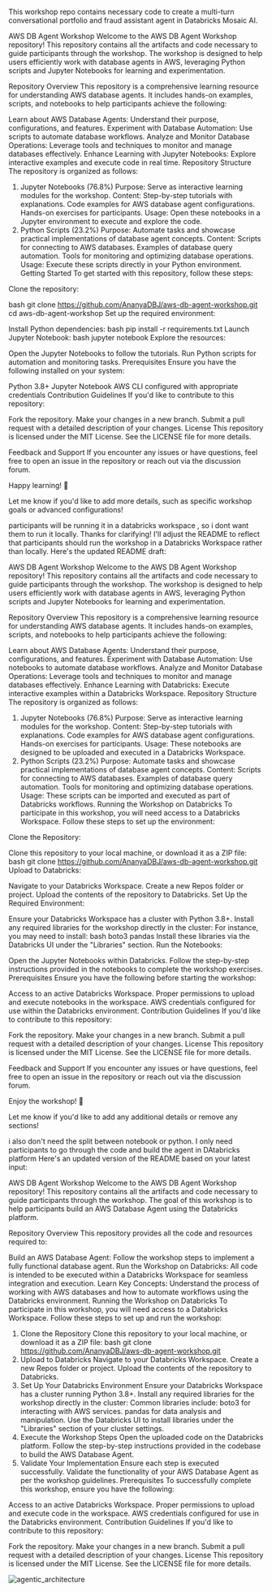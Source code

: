 This workshop repo contains necessary code to create a multi-turn conversational portfolio and fraud assistant agent in Databricks Mosaic AI. 

AWS DB Agent Workshop
Welcome to the AWS DB Agent Workshop repository! This repository contains all the artifacts and code necessary to guide participants through the workshop. The workshop is designed to help users efficiently work with database agents in AWS, leveraging Python scripts and Jupyter Notebooks for learning and experimentation.

Repository Overview
This repository is a comprehensive learning resource for understanding AWS database agents. It includes hands-on examples, scripts, and notebooks to help participants achieve the following:

Learn about AWS Database Agents: Understand their purpose, configurations, and features.
Experiment with Database Automation: Use scripts to automate database workflows.
Analyze and Monitor Database Operations: Leverage tools and techniques to monitor and manage databases effectively.
Enhance Learning with Jupyter Notebooks: Explore interactive examples and execute code in real time.
Repository Structure
The repository is organized as follows:

1. Jupyter Notebooks (76.8%)
Purpose: Serve as interactive learning modules for the workshop.
Content:
Step-by-step tutorials with explanations.
Code examples for AWS database agent configurations.
Hands-on exercises for participants.
Usage: Open these notebooks in a Jupyter environment to execute and explore the code.
2. Python Scripts (23.2%)
Purpose: Automate tasks and showcase practical implementations of database agent concepts.
Content:
Scripts for connecting to AWS databases.
Examples of database query automation.
Tools for monitoring and optimizing database operations.
Usage: Execute these scripts directly in your Python environment.
Getting Started
To get started with this repository, follow these steps:

Clone the repository:

bash
git clone https://github.com/AnanyaDBJ/aws-db-agent-workshop.git
cd aws-db-agent-workshop
Set up the required environment:

Install Python dependencies:
bash
pip install -r requirements.txt
Launch Jupyter Notebook:
bash
jupyter notebook
Explore the resources:

Open the Jupyter Notebooks to follow the tutorials.
Run Python scripts for automation and monitoring tasks.
Prerequisites
Ensure you have the following installed on your system:

Python 3.8+
Jupyter Notebook
AWS CLI configured with appropriate credentials
Contribution Guidelines
If you'd like to contribute to this repository:

Fork the repository.
Make your changes in a new branch.
Submit a pull request with a detailed description of your changes.
License
This repository is licensed under the MIT License. See the LICENSE file for more details.

Feedback and Support
If you encounter any issues or have questions, feel free to open an issue in the repository or reach out via the discussion forum.

Happy learning! 🎉

Let me know if you'd like to add more details, such as specific workshop goals or advanced configurations!

participants will be running it in a databricks workspace , so i dont want them to run it locally. 
Thanks for clarifying! I'll adjust the README to reflect that participants should run the workshop in a Databricks Workspace rather than locally. Here's the updated README draft:

AWS DB Agent Workshop
Welcome to the AWS DB Agent Workshop repository! This repository contains all the artifacts and code necessary to guide participants through the workshop. The workshop is designed to help users efficiently work with database agents in AWS, leveraging Python scripts and Jupyter Notebooks for learning and experimentation.

Repository Overview
This repository is a comprehensive learning resource for understanding AWS database agents. It includes hands-on examples, scripts, and notebooks to help participants achieve the following:

Learn about AWS Database Agents: Understand their purpose, configurations, and features.
Experiment with Database Automation: Use notebooks to automate database workflows.
Analyze and Monitor Database Operations: Leverage tools and techniques to monitor and manage databases effectively.
Enhance Learning with Databricks: Execute interactive examples within a Databricks Workspace.
Repository Structure
The repository is organized as follows:

1. Jupyter Notebooks (76.8%)
Purpose: Serve as interactive learning modules for the workshop.
Content:
Step-by-step tutorials with explanations.
Code examples for AWS database agent configurations.
Hands-on exercises for participants.
Usage: These notebooks are designed to be uploaded and executed in a Databricks Workspace.
2. Python Scripts (23.2%)
Purpose: Automate tasks and showcase practical implementations of database agent concepts.
Content:
Scripts for connecting to AWS databases.
Examples of database query automation.
Tools for monitoring and optimizing database operations.
Usage: These scripts can be imported and executed as part of Databricks workflows.
Running the Workshop on Databricks
To participate in this workshop, you will need access to a Databricks Workspace. Follow these steps to set up the environment:

Clone the Repository:

Clone this repository to your local machine, or download it as a ZIP file:
bash
git clone https://github.com/AnanyaDBJ/aws-db-agent-workshop.git
Upload to Databricks:

Navigate to your Databricks Workspace.
Create a new Repos folder or project.
Upload the contents of the repository to Databricks.
Set Up the Required Environment:

Ensure your Databricks Workspace has a cluster with Python 3.8+.
Install any required libraries for the workshop directly in the cluster:
For instance, you may need to install:
bash
boto3
pandas
Install these libraries via the Databricks UI under the "Libraries" section.
Run the Notebooks:

Open the Jupyter Notebooks within Databricks.
Follow the step-by-step instructions provided in the notebooks to complete the workshop exercises.
Prerequisites
Ensure you have the following before starting the workshop:

Access to an active Databricks Workspace.
Proper permissions to upload and execute notebooks in the workspace.
AWS credentials configured for use within the Databricks environment.
Contribution Guidelines
If you'd like to contribute to this repository:

Fork the repository.
Make your changes in a new branch.
Submit a pull request with a detailed description of your changes.
License
This repository is licensed under the MIT License. See the LICENSE file for more details.

Feedback and Support
If you encounter any issues or have questions, feel free to open an issue in the repository or reach out via the discussion forum.

Enjoy the workshop! 🚀

Let me know if you'd like to add any additional details or remove any sections!

i also don't need the split between notebook or python. I only need participants to go through the code and build the agent in DAtabricks platform
Here's an updated version of the README based on your latest input:

AWS DB Agent Workshop
Welcome to the AWS DB Agent Workshop repository! This repository contains all the artifacts and code necessary to guide participants through the workshop. The goal of this workshop is to help participants build an AWS Database Agent using the Databricks platform.

Repository Overview
This repository provides all the code and resources required to:

Build an AWS Database Agent: Follow the workshop steps to implement a fully functional database agent.
Run the Workshop on Databricks: All code is intended to be executed within a Databricks Workspace for seamless integration and execution.
Learn Key Concepts: Understand the process of working with AWS databases and how to automate workflows using the Databricks environment.
Running the Workshop on Databricks
To participate in this workshop, you will need access to a Databricks Workspace. Follow these steps to set up and run the workshop:

1. Clone the Repository
Clone this repository to your local machine, or download it as a ZIP file:
bash
git clone https://github.com/AnanyaDBJ/aws-db-agent-workshop.git
2. Upload to Databricks
Navigate to your Databricks Workspace.
Create a new Repos folder or project.
Upload the contents of the repository to Databricks.
3. Set Up Your Databricks Environment
Ensure your Databricks Workspace has a cluster running Python 3.8+.
Install any required libraries for the workshop directly in the cluster:
Common libraries include:
boto3 for interacting with AWS services.
pandas for data analysis and manipulation.
Use the Databricks UI to install libraries under the "Libraries" section of your cluster settings.
4. Execute the Workshop Steps
Open the uploaded code on the Databricks platform.
Follow the step-by-step instructions provided in the codebase to build the AWS Database Agent.
5. Validate Your Implementation
Ensure each step is executed successfully.
Validate the functionality of your AWS Database Agent as per the workshop guidelines.
Prerequisites
To successfully complete this workshop, ensure you have the following:

Access to an active Databricks Workspace.
Proper permissions to upload and execute code in the workspace.
AWS credentials configured for use in the Databricks environment.
Contribution Guidelines
If you'd like to contribute to this repository:

Fork the repository.
Make your changes in a new branch.
Submit a pull request with a detailed description of your changes.
License
This repository is licensed under the MIT License. See the LICENSE file for more details.


![agentic_architecture](https://github.com/user-attachments/assets/75c01a94-93e4-4188-b0f8-504f0c0f9e26)
